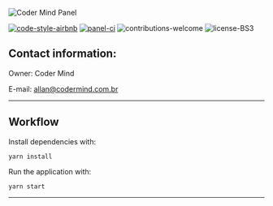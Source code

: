 ![Coder Mind Panel](https://i.imgur.com/Y84oYzJ.png)

[![code-style-airbnb](https://badgen.net/badge/codestyle/airbnb/ff5a5f.svg?icon=airbnb&color=green)](https://github.com/airbnb/javascript)
[![panel-ci](https://circleci.com/gh/coder-mind-project/panel.svg?style=shield)](https://circleci.com/gh/coder-mind-project/coder-mind-panel)
![contributions-welcome](https://img.shields.io/badge/contributions-welcome-brightgreen)
![license-BS3](https://img.shields.io/badge/license-BSD%203-green)

## Contact information:

Owner: Coder Mind

E-mail: allan@codermind.com.br
___


## Workflow

Install dependencies with:

`yarn install`

Run the application with:

`yarn start`

___
